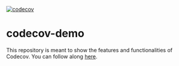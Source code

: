 [![codecov](https://codecov.io/gh/candleindark/codecov-demo/branch/main/graph/badge.svg?token=7ZI4SKLH1E)](https://codecov.io/gh/candleindark/codecov-demo)

# codecov-demo
This repository is meant to show the features and functionalities of Codecov. You can follow along [here](https://docs.codecov.com/docs/codecov-tutorial).
